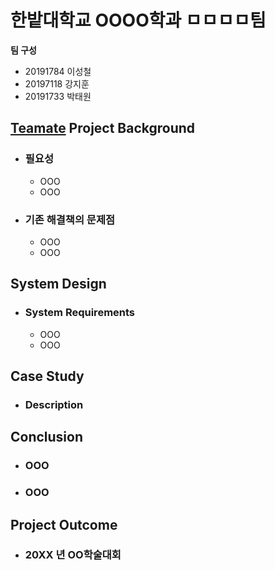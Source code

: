# 한밭대학교 OOOO학과 ㅁㅁㅁㅁ팀

**팀 구성**
- 20191784 이성철 
- 20197118 강지훈
- 20191733 박태원

## <u>Teamate</u> Project Background
- ### 필요성
  - OOO
  - OOO
- ### 기존 해결책의 문제점
  - OOO
  - OOO
  
## System Design
  - ### System Requirements
    - OOO
    - OOO
    
## Case Study
  - ### Description
  
  
## Conclusion
  - ### OOO
  - ### OOO
  
## Project Outcome
- ### 20XX 년 OO학술대회 
